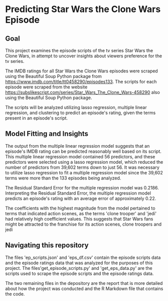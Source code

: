 # Predicting Star Wars the Clone Wars Episode 

## Goal

This project examines the episode scripts of the tv series Star Wars the Clone Wars, in attempt to uncover insights about viewers preference for the tv series. 

The IMDB ratings for all Star Wars the Clone Wars episodes were scraped using the Beautiful Soup Python package from https://www.imdb.com/title/tt0458290/episodes133. The scripts for each episode were scraped from the website https://subslikescript.com/series/Star_Wars_The_Clone_Wars-458290 also using the Beautiful Soup Python package. 

The scripts will be analyzed utilizing lasso regression, multiple linear regression, and clustering to predict an episode's rating, given the terms present in an episode's script. 

## Model Fitting and Insights

The output from the multiple linear regression model suggests that an episode's IMDB rating can be predicted reasonably well based on its script. This multiple linear regression model contained 56 predictors, and these predictors were selected using a lasso regression model, which reduced the number of predictors from 39,602 terms down to just 56. It was necessary to utilize lasso regression to fit a multiple regression model since the 39,602 terms were more than the 133 episodes being analyzed. 

The Residual Standard Error for the multiple regression model was 0.2186. Interpreting the Residual Standard Error, the multiple regression model predicts an episode's rating with an average error of approximately 0.22. 

The coefficients with the highest magnitude from the model pertained to terms that indicated action scenes, as the terms 'clone trooper' and 'jedi' had relatively high coefficient values. This suggests that Star Wars fans might be attracted to the franchise for its action scenes, clone troopers and jedi 


## Navigating this repository

The files 'ep_scripts.json' and 'eps_df.csv' contain the episode scripts data and the episode ratings data that was analyzed for the purposes of this project. The files'get_episode_scripts.py' and 'get_eps_data.py' are the scripts used to scrape the episode scripts and the episode ratings data. 

The two remaining files in the depository are the report that is more detailed about how the project was conducted and the R Markdown file that contains the code.


